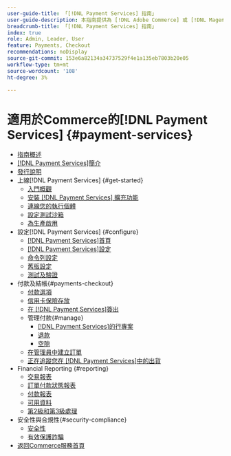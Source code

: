 ```yaml
---
user-guide-title: 「[!DNL Payment Services] 指南」
user-guide-description: 本指南提供為 [!DNL Adobe Commerce] 或 [!DNL Magento Open Source] 存放區安裝和設定 [!DNL Payment Services] 的詳細資訊。
breadcrumb-title: 「[!DNL Payment Services] 指南」
index: true
role: Admin, Leader, User
feature: Payments, Checkout
recommendations: noDisplay
source-git-commit: 153e6a82134a34737529f4e1a135eb7803b20e05
workflow-type: tm+mt
source-wordcount: '108'
ht-degree: 3%

---
```



# 適用於Commerce的[!DNL Payment Services] {#payment-services}

- [指南概述](guide-overview.md)
- [ [!DNL Payment Services]簡介](overview.md)
- [發行說明](release-notes.md)
- 上線[!DNL Payment Services] {#get-started}
   - [入門概觀](onboard.md)
   - [安裝 [!DNL Payment Services] 擴充功能](install.md)
   - [連線您的執行個體](connect.md)
   - [設定測試沙箱](sandbox.md)
   - [為生產啟用](production.md)
- 設定[!DNL Payment Services] {#configure}
   - [[!DNL Payment Services]首頁](payments-home.md)
   - [[!DNL Payment Services]設定](settings.md)
   - [命令列設定](configure-cli.md)
   - [舊版設定](configure-admin.md)
   - [測試及驗證](test-validate.md)
- 付款及結帳{#payments-checkout}
   - [付款選項](payments-options.md)
   - [信用卡保險存放](vaulting.md)
   - [在 [!DNL Payment Services]簽出](checkout.md)
   - 管理付款{#manage}
      - [ [!DNL Payment Services]的行專案](line-items.md)
      - [退款](refunds.md)
      - [空隙](voids.md)
   - [在管理員中建立訂單](create-order.md)
   - [正在追蹤您在 [!DNL Payment Services]中的出貨](track-shipment.md)
- Financial Reporting {#reporting}
   - [交易報表](transactions.md)
   - [訂單付款狀態報表](order-payment-status.md)
   - [付款報表](payouts.md)
   - [可用資料](data.md)
   - [第2級和第3級處理](levels-card-payment-transactions.md)
- 安全性與合規性{#security-compliance}
   - [安全性](security.md)
   - [有效保護詐騙](fraud-protection.md)
- [返回Commerce服務首頁](https://experienceleague.adobe.com/docs/commerce-merchant-services/user-guides/home.html)
